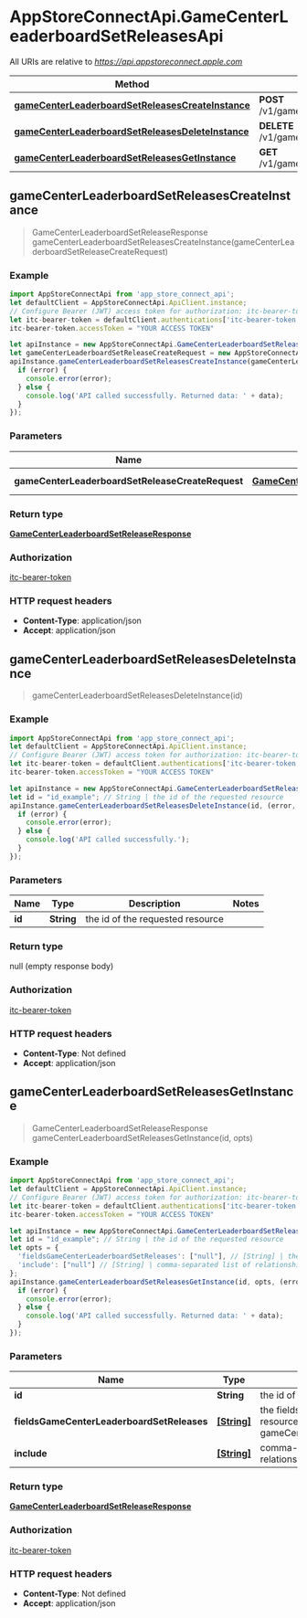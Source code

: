 # AppStoreConnectApi.GameCenterLeaderboardSetReleasesApi

All URIs are relative to *https://api.appstoreconnect.apple.com*

Method | HTTP request | Description
------------- | ------------- | -------------
[**gameCenterLeaderboardSetReleasesCreateInstance**](GameCenterLeaderboardSetReleasesApi.md#gameCenterLeaderboardSetReleasesCreateInstance) | **POST** /v1/gameCenterLeaderboardSetReleases | 
[**gameCenterLeaderboardSetReleasesDeleteInstance**](GameCenterLeaderboardSetReleasesApi.md#gameCenterLeaderboardSetReleasesDeleteInstance) | **DELETE** /v1/gameCenterLeaderboardSetReleases/{id} | 
[**gameCenterLeaderboardSetReleasesGetInstance**](GameCenterLeaderboardSetReleasesApi.md#gameCenterLeaderboardSetReleasesGetInstance) | **GET** /v1/gameCenterLeaderboardSetReleases/{id} | 



## gameCenterLeaderboardSetReleasesCreateInstance

> GameCenterLeaderboardSetReleaseResponse gameCenterLeaderboardSetReleasesCreateInstance(gameCenterLeaderboardSetReleaseCreateRequest)



### Example

```javascript
import AppStoreConnectApi from 'app_store_connect_api';
let defaultClient = AppStoreConnectApi.ApiClient.instance;
// Configure Bearer (JWT) access token for authorization: itc-bearer-token
let itc-bearer-token = defaultClient.authentications['itc-bearer-token'];
itc-bearer-token.accessToken = "YOUR ACCESS TOKEN"

let apiInstance = new AppStoreConnectApi.GameCenterLeaderboardSetReleasesApi();
let gameCenterLeaderboardSetReleaseCreateRequest = new AppStoreConnectApi.GameCenterLeaderboardSetReleaseCreateRequest(); // GameCenterLeaderboardSetReleaseCreateRequest | GameCenterLeaderboardSetRelease representation
apiInstance.gameCenterLeaderboardSetReleasesCreateInstance(gameCenterLeaderboardSetReleaseCreateRequest, (error, data, response) => {
  if (error) {
    console.error(error);
  } else {
    console.log('API called successfully. Returned data: ' + data);
  }
});
```

### Parameters


Name | Type | Description  | Notes
------------- | ------------- | ------------- | -------------
 **gameCenterLeaderboardSetReleaseCreateRequest** | [**GameCenterLeaderboardSetReleaseCreateRequest**](GameCenterLeaderboardSetReleaseCreateRequest.md)| GameCenterLeaderboardSetRelease representation | 

### Return type

[**GameCenterLeaderboardSetReleaseResponse**](GameCenterLeaderboardSetReleaseResponse.md)

### Authorization

[itc-bearer-token](../README.md#itc-bearer-token)

### HTTP request headers

- **Content-Type**: application/json
- **Accept**: application/json


## gameCenterLeaderboardSetReleasesDeleteInstance

> gameCenterLeaderboardSetReleasesDeleteInstance(id)



### Example

```javascript
import AppStoreConnectApi from 'app_store_connect_api';
let defaultClient = AppStoreConnectApi.ApiClient.instance;
// Configure Bearer (JWT) access token for authorization: itc-bearer-token
let itc-bearer-token = defaultClient.authentications['itc-bearer-token'];
itc-bearer-token.accessToken = "YOUR ACCESS TOKEN"

let apiInstance = new AppStoreConnectApi.GameCenterLeaderboardSetReleasesApi();
let id = "id_example"; // String | the id of the requested resource
apiInstance.gameCenterLeaderboardSetReleasesDeleteInstance(id, (error, data, response) => {
  if (error) {
    console.error(error);
  } else {
    console.log('API called successfully.');
  }
});
```

### Parameters


Name | Type | Description  | Notes
------------- | ------------- | ------------- | -------------
 **id** | **String**| the id of the requested resource | 

### Return type

null (empty response body)

### Authorization

[itc-bearer-token](../README.md#itc-bearer-token)

### HTTP request headers

- **Content-Type**: Not defined
- **Accept**: application/json


## gameCenterLeaderboardSetReleasesGetInstance

> GameCenterLeaderboardSetReleaseResponse gameCenterLeaderboardSetReleasesGetInstance(id, opts)



### Example

```javascript
import AppStoreConnectApi from 'app_store_connect_api';
let defaultClient = AppStoreConnectApi.ApiClient.instance;
// Configure Bearer (JWT) access token for authorization: itc-bearer-token
let itc-bearer-token = defaultClient.authentications['itc-bearer-token'];
itc-bearer-token.accessToken = "YOUR ACCESS TOKEN"

let apiInstance = new AppStoreConnectApi.GameCenterLeaderboardSetReleasesApi();
let id = "id_example"; // String | the id of the requested resource
let opts = {
  'fieldsGameCenterLeaderboardSetReleases': ["null"], // [String] | the fields to include for returned resources of type gameCenterLeaderboardSetReleases
  'include': ["null"] // [String] | comma-separated list of relationships to include
};
apiInstance.gameCenterLeaderboardSetReleasesGetInstance(id, opts, (error, data, response) => {
  if (error) {
    console.error(error);
  } else {
    console.log('API called successfully. Returned data: ' + data);
  }
});
```

### Parameters


Name | Type | Description  | Notes
------------- | ------------- | ------------- | -------------
 **id** | **String**| the id of the requested resource | 
 **fieldsGameCenterLeaderboardSetReleases** | [**[String]**](String.md)| the fields to include for returned resources of type gameCenterLeaderboardSetReleases | [optional] 
 **include** | [**[String]**](String.md)| comma-separated list of relationships to include | [optional] 

### Return type

[**GameCenterLeaderboardSetReleaseResponse**](GameCenterLeaderboardSetReleaseResponse.md)

### Authorization

[itc-bearer-token](../README.md#itc-bearer-token)

### HTTP request headers

- **Content-Type**: Not defined
- **Accept**: application/json

